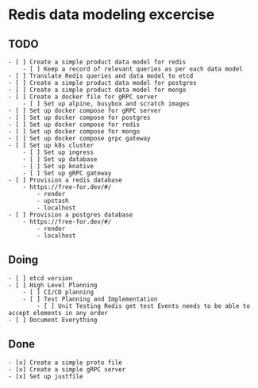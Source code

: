 # Redis data modeling excercise

## TODO

    - [ ] Create a simple product data model for redis
        - [ ] Keep a record of relevant queries as per each data model
    - [ ] Translate Redis queries and data model to etcd
    - [ ] Create a simple product data model for postgres
    - [ ] Create a simple product data model for mongo
    - [ ] Create a docker file for gRPC server
        - [ ] Set up alpine, busybox and scratch images
    - [ ] Set up docker compose for gRPC server
    - [ ] Set up docker compose for postgres
    - [ ] Set up docker compose for redis
    - [ ] Set up docker compose for mongo
    - [ ] Set up docker compose grpc gateway
    - [ ] Set up k8s cluster
        - [ ] Set up ingress
        - [ ] Set up database
        - [ ] Set up knative
        - [ ] Set up gRPC gateway
    - [ ] Provision a redis database
        - https://free-for.dev/#/
            - render
            - upstash
            - localhost
    - [ ] Provision a postgres database
        - https://free-for.dev/#/
            - render
            - localhost

## Doing

    - [ ] etcd version
    - [ ] High Level Planning
        - [ ] CI/CD planning
        - [ ] Test Planning and Implementation
            - [ ] Unit Testing Redis get test Events needs to be able to accept elements in any order
    - [ ] Document Everything

## Done

    - [x] Create a simple proto file
    - [x] Create a simple gRPC server
    - [x] Set up justfile
